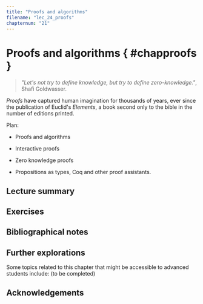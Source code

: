 ```yaml
---
title: "Proofs and algorithms"
filename: "lec_24_proofs"
chapternum: "21"
---
```


#  Proofs and algorithms  { #chapproofs }

>_"Let's not try to define knowledge, but try to define zero-knowledge."_, Shafi Goldwasser.


_Proofs_ have captured human imagination for thousands of years, ever since the publication of Euclid's _Elements_, a book second only to the bible in the number of editions printed.

Plan:

* Proofs and algorithms

* Interactive proofs

* Zero knowledge proofs

* Propositions as types, Coq and other proof assistants.


## Lecture summary


## Exercises



## Bibliographical notes



## Further explorations

Some topics related to this chapter that might be accessible to advanced students include: (to be completed)


## Acknowledgements
